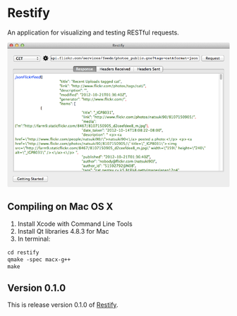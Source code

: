 # Restify

An application for visualizing and testing RESTful requests.

![Sample Request](readme/screenshot.png)

## Compiling on Mac OS X

1. Install Xcode with Command Line Tools
2. Install Qt libraries 4.8.3 for Mac
3. In terminal:

```
cd restify
qmake -spec macx-g++
make
```

## Version 0.1.0

This is release version 0.1.0 of [Restify](https://github.com/morgan/qt-restify).